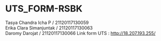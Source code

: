 # UTS_FORM-RSBK
Tasya Chandra Icha P / 21120117130059 \
Erika Clara Simanjuntak / 21120117130063 \
Daromy Darojat / 21120117130066 
Link form UTS : http://18.207.193.255/
